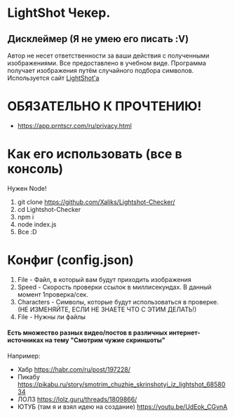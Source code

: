 # LightShot Чекер.
## Дисклеймер (Я не умею его писать :V)
Автор не несет ответственности за ваши действия с полученными изображениями.
Все предоставлено в учебном виде.
Программа получает изображения путём случайного подбора символов.
Используется сайт [LightShot'а](https://prnt.sc/)

# ОБЯЗАТЕЛЬНО К ПРОЧТЕНИЮ!
- https://app.prntscr.com/ru/privacy.html 

# Как его использовать (все в консоль)
Нужен Node!
1. git clone https://github.com/Xaliks/Lightshot-Checker/
2. cd Lightshot-Checker
3. npm i
4. node index.js
5. Все :D

# Конфиг (config.json)
1. File - Файл, в который вам будут приходить изображения
2. Speed - Скорость проверки ссылок в миллисекундах. В данный момент 1проверка/сек.
3. Characters - Символы, которые будут использоваться в проверке. (НЕ ИЗМЕНЯЙТЕ, ЕСЛИ НЕ ЗНАЕТЕ ЧТО С ЭТИМ ДЕЛАТЬ!)
4. File - Нужны ли файлы


#### Есть множество разных видео/постов в различных интернет-источниках на тему "Смотрим чужие скриншоты"
Например:
- Хабр https://habr.com/ru/post/197228/
- Пикабу https://pikabu.ru/story/smotrim_chuzhie_skrinshotyi_iz_lightshot_6858034
- ЛОЛЗ https://lolz.guru/threads/1809866/
- ЮТУБ (там я и взял идею на создание) https://youtu.be/UdEok_CGvnA
